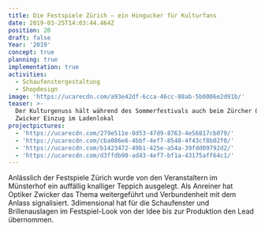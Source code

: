```yaml
---
title: Die Festspiele Zürich — ein Hingucker für Kulturfans
date: 2019-03-25T14:03:44.464Z
position: 20
draft: false
Year: '2019'
concept: true
planning: true
implementation: true
activities:
  - Schaufenstergestaltung
  - Shopdesign
image: 'https://ucarecdn.com/a93e42df-6cca-46cc-88ab-5b0006e2d91b/'
teaser: >-
  Der Kulturgenuss hält während des Sommerfestivals auch beim Zürcher Optiker
  Zwicker Einzug im Ladenlokal
projectpictures:
  - 'https://ucarecdn.com/279e511e-0d53-47d9-8763-4e56817cb079/'
  - 'https://ucarecdn.com/cba086e6-4bbf-4ef7-8548-4f43cf8b02f0/'
  - 'https://ucarecdn.com/b1423472-49b1-425e-a54a-39fdd09792d2/'
  - 'https://ucarecdn.com/d3ffdb90-ad43-4ef7-bf1a-43175aff64c1/'
---
```

Anlässlich der Festspiele Zürich wurde von den Veranstaltern im Münsterhof ein auffällig knalliger Teppich ausgelegt. Als Anreiner hat Optiker Zwicker das Thema weitergeführt und Verbundenheit mit dem Anlass signalisiert. 3dimensional hat für die Schaufenster und Brillenauslagen im Festspiel-Look von der Idee bis zur Produktion den Lead übernommen.
